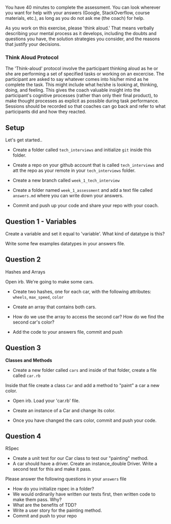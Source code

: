 
You have 40 minutes to complete the assessment. You can look wherever you want for help with your answers (Google, StackOverflow, course materials, etc.), as long as you do not ask me (the coach) for help. 

As you work on this exercise, please 'think aloud.' That means verbally describing your mental process as it develops, including the doubts and questions you have, the solution strategies you consider, and the reasons that justify your decisions.

### [](https://github.com/CraftAcademyLabs/coach-guides/blob/master/miscellaneous/assessments/assessment_1.md#think-aloud-protocol)Think Aloud Protocol

The 'Think-aloud' protocol involve the participant thinking aloud as he or she are performing a set of specified tasks or working on an excercise. The participant are asked to say whatever comes into his/her mind as he complete the task. This might include what he/she is looking at, thinking, doing, and feeling. This gives the coach valuable insight into the participant's cognitive processes (rather than only their final product), to make thought processes as explicit as possible during task performance. Sessions should be recorded so that coaches can go back and refer to what participants did and how they reacted.

## Setup

Let's get started..

- Create a folder called `tech_interviews` and initialize `git` inside this folder. 

- Create a repo on your github account that is called `tech_interviews` and att the repo as your remote in your `tech_interviews` folder.

- Create a new branch called `week_1_tech_interview`

- Create a folder named `week_1_assessment` and add a text file called `answers.md` where you can write down your answers.

- Commit and push up your code and share your repo with your coach.


## Question 1 - Variables

Create a variable and set it equal to 'variable'.
What kind of datatype is this?

Write some few examples datatypes in your answers file. 


## Question 2 

Hashes and Arrays

Open irb. We're going to make some cars. 
- Create two hashes, one for each car, with the following attributes: `wheels`, `max_speed`, `color`

- Create an array that contains both cars.

- How do we use the array to access the second car? How do we find the second car's color?

- Add the code to your answers file, commit and push


## Question 3

**Classes and Methods**

- Create a new folder called `cars` and inside of that folder, create a file called `car.rb` 

Inside that file create a class `Car` and add a method to "paint" a car a new color. 

- Open irb. Load your 'car.rb' file. 

- Create an instance of a Car and change its color.

- Once you have changed the cars color, commit and push your code. 


## Question 4 

RSpec
- Create a unit test for our Car class to test our "painting" method.
- A car should have a driver. Create an instance_double Driver. Write a second test for this and make it pass.

Please answer the following questions in your `answers` file
- How do you initialize rspec in a folder? 
- We would ordinarily have written our tests first, then written code to make them pass. Why?
- What are the benefits of TDD?
- Write a user story for the painting method. 
- Commit and push to your repo
